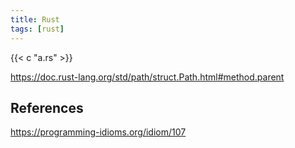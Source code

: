 ```yaml
---
title: Rust
tags: [rust]
---
```


{{< c "a.rs" >}}

<https://doc.rust-lang.org/std/path/struct.Path.html#method.parent>

## References

<https://programming-idioms.org/idiom/107>
